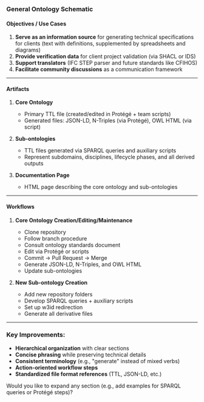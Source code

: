 ### General Ontology Schematic

#### Objectives / Use Cases  
1) **Serve as an information source** for generating technical specifications for clients (text with definitions, supplemented by spreadsheets and diagrams)  
2) **Provide verification data** for client project validation (via SHACL or IDS)  
3) **Support translators** (IFC STEP parser and future standards like CFIHOS)  
4) **Facilitate community discussions** as a communication framework  

---

#### Artifacts  
1) **Core Ontology**  
   - Primary TTL file (created/edited in Protégé + team scripts)  
   - Generated files: JSON-LD, N-Triples (via Protégé), OWL HTML (via script)  

2) **Sub-ontologies**  
   - TTL files generated via SPARQL queries and auxiliary scripts  
   - Represent subdomains, disciplines, lifecycle phases, and all derived outputs  

3) **Documentation Page**  
   - HTML page describing the core ontology and sub-ontologies  

---

#### Workflows  

1) **Core Ontology Creation/Editing/Maintenance**  
   - Clone repository  
   - Follow branch procedure  
   - Consult ontology standards document  
   - Edit via Protégé or scripts  
   - Commit → Pull Request → Merge  
   - Generate JSON-LD, N-Triples, and OWL HTML  
   - Update sub-ontologies  

2) **New Sub-ontology Creation**  
   - Add new repository folders  
   - Develop SPARQL queries + auxiliary scripts  
   - Set up w3id redirection  
   - Generate all derivative files  

--- 

### Key Improvements:  
- **Hierarchical organization** with clear sections  
- **Concise phrasing** while preserving technical details  
- **Consistent terminology** (e.g., "generate" instead of mixed verbs)  
- **Action-oriented workflow steps**  
- **Standardized file format references** (TTL, JSON-LD, etc.)  

Would you like to expand any section (e.g., add examples for SPARQL queries or Protégé steps)?

